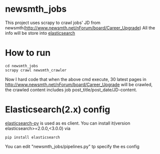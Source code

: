 # newsmth_jobs
This project uses scrapy to crawl jobs' JD from newsmth(http://www.newsmth.net/nForum/board/Career_Upgrade) 
All the info will be store into [elasticsearch](https://www.elastic.co/products/elasticsearch)

# How to run 
```
cd newsmth_jobs
scrapy crawl newsmth_crawler
```
Now I hard code that when the above cmd execute, 30 latest pages in http://www.newsmth.net/nForum/board/Career_Upgrade will be crawled, the crawled content includes job post_title/post_date/JD-content.

# Elasticsearch(2.x) config
[elasticsearch-py](http://elasticsearch-py.readthedocs.io/en/master/index.html) is used as es client. You can install it(version elasticsearch>=2.0.0,<3.0.0) via
```
pip install elasticsearch
```
You can edit "newsmth_jobs/pipelines.py" tp specify the es config
